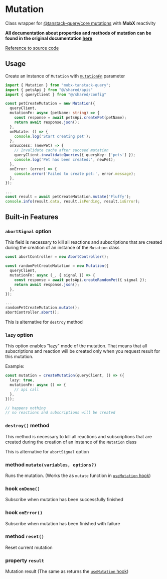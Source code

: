 # Mutation

Class wrapper for [@tanstack-query/core mutations](https://tanstack.com/query/latest/docs/framework/react/guides/mutations) with **MobX** reactivity

**All documentation about properties and methods of mutation can be found in the original documentation [here](https://tanstack.com/query/latest/docs/framework/react/reference/useMutation)**

[Reference to source code](/src/mutation.ts)

## Usage

Create an instance of `Mutation` with [`mutationFn`](https://tanstack.com/query/latest/docs/framework/react/guides/mutations) parameter

```ts
import { Mutation } from "mobx-tanstack-query";
import { petsApi } from "@/shared/apis"
import { queryClient } from "@/shared/config"

const petCreateMutation = new Mutation({
  queryClient,
  mutationFn: async (petName: string) => {
    const response = await petsApi.createPet(petName);
    return await response.json();
  },
  onMutate: () => {
    console.log('Start creating pet');
  },
  onSuccess: (newPet) => {
    // Invalidate cache after succeed mutation
    queryClient.invalidateQueries({ queryKey: ['pets'] });
    console.log('Pet has been created:', newPet);
  },
  onError: (error) => {
    console.error('Failed to create pet:', error.message);
  },
});

...
const result = await petCreateMutation.mutate('Fluffy');
console.info(result.data, result.isPending, result.isError);

```

## Built-in Features

### `abortSignal` option

This field is necessary to kill all reactions and subscriptions that are created during the creation of an instance of the `Mutation` class

```ts
const abortController = new AbortController();

const randomPetCreateMutation = new Mutation({
  queryClient,
  mutationFn: async (_, { signal }) => {
    const response = await petsApi.createRandomPet({ signal });
    return await response.json();
  },
});

...
randomPetCreateMutation.mutate();
abortController.abort();
```

This is alternative for `destroy` method

### `lazy` option

This option enables "lazy" mode of the mutation. That means that all subscriptions and reaction will be created only when you request result for this mutation.

Example:

```ts
const mutation = createMutation(queryClient, () => ({
  lazy: true,
  mutationFn: async () => {
    // api call
  },
}));

// happens nothing
// no reactions and subscriptions will be created
```

### `destroy()` method

This method is necessary to kill all reactions and subscriptions that are created during the creation of an instance of the `Mutation` class

This is alternative for `abortSignal` option

### method `mutate(variables, options?)`

Runs the mutation. (Works the as `mutate` function in [`useMutation` hook](https://tanstack.com/query/latest/docs/framework/react/reference/useMutation))

### hook `onDone()`

Subscribe when mutation has been successfully finished

### hook `onError()`

Subscribe when mutation has been finished with failure

### method `reset()`

Reset current mutation

### property `result` <Badge type="info" text="observable.deep" />

Mutation result (The same as returns the [`useMutation` hook](https://tanstack.com/query/latest/docs/framework/react/reference/useMutation))
